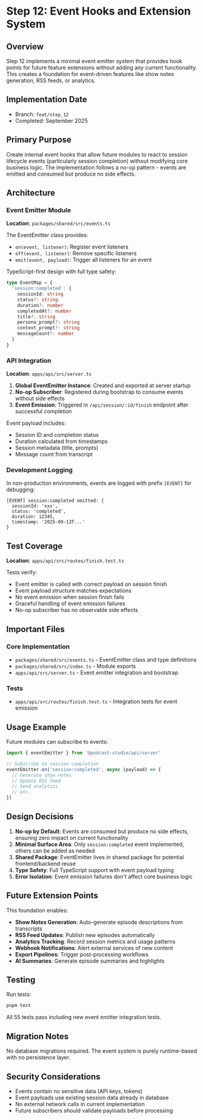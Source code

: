 # Step 12: Event Hooks and Extension System

## Overview
Step 12 implements a minimal event emitter system that provides hook points for future feature extensions without adding any current functionality. This creates a foundation for event-driven features like show notes generation, RSS feeds, or analytics.

## Implementation Date
- Branch: `feat/step_12`
- Completed: September 2025

## Primary Purpose
Create internal event hooks that allow future modules to react to session lifecycle events (particularly session completion) without modifying core business logic. The implementation follows a no-op pattern - events are emitted and consumed but produce no side effects.

## Architecture

### Event Emitter Module
**Location**: `packages/shared/src/events.ts`

The EventEmitter class provides:
- `on(event, listener)`: Register event listeners
- `off(event, listener)`: Remove specific listeners
- `emit(event, payload)`: Trigger all listeners for an event

TypeScript-first design with full type safety:
```typescript
type EventMap = {
  'session:completed': {
    sessionId: string
    status?: string
    duration?: number
    completedAt?: number
    title?: string
    persona_prompt?: string
    context_prompt?: string
    messageCount?: number
  }
}
```

### API Integration
**Location**: `apps/api/src/server.ts`

1. **Global EventEmitter Instance**: Created and exported at server startup
2. **No-op Subscriber**: Registered during bootstrap to consume events without side effects
3. **Event Emission**: Triggered in `/api/session/:id/finish` endpoint after successful completion

Event payload includes:
- Session ID and completion status
- Duration calculated from timestamps
- Session metadata (title, prompts)
- Message count from transcript

### Development Logging
In non-production environments, events are logged with prefix `[EVENT]` for debugging:
```
[EVENT] session:completed emitted: {
  sessionId: 'xxx',
  status: 'completed',
  duration: 12345,
  timestamp: '2025-09-13T...'
}
```

## Test Coverage
**Location**: `apps/api/src/routes/finish.test.ts`

Tests verify:
- Event emitter is called with correct payload on session finish
- Event payload structure matches expectations
- No event emission when session finish fails
- Graceful handling of event emission failures
- No-op subscriber has no observable side effects

## Important Files

### Core Implementation
- `packages/shared/src/events.ts` - EventEmitter class and type definitions
- `packages/shared/src/index.ts` - Module exports
- `apps/api/src/server.ts` - Event emitter integration and bootstrap

### Tests
- `apps/api/src/routes/finish.test.ts` - Integration tests for event emission

## Usage Example

Future modules can subscribe to events:
```typescript
import { eventEmitter } from '@podcast-studio/api/server'

// Subscribe to session completion
eventEmitter.on('session:completed', async (payload) => {
  // Generate show notes
  // Update RSS feed
  // Send analytics
  // etc.
})
```

## Design Decisions

1. **No-op by Default**: Events are consumed but produce no side effects, ensuring zero impact on current functionality
2. **Minimal Surface Area**: Only `session:completed` event implemented, others can be added as needed
3. **Shared Package**: EventEmitter lives in shared package for potential frontend/backend reuse
4. **Type Safety**: Full TypeScript support with event payload typing
5. **Error Isolation**: Event emission failures don't affect core business logic

## Future Extension Points

This foundation enables:
- **Show Notes Generation**: Auto-generate episode descriptions from transcripts
- **RSS Feed Updates**: Publish new episodes automatically
- **Analytics Tracking**: Record session metrics and usage patterns
- **Webhook Notifications**: Alert external services of new content
- **Export Pipelines**: Trigger post-processing workflows
- **AI Summaries**: Generate episode summaries and highlights

## Testing

Run tests:
```bash
pnpm test
```

All 55 tests pass including new event emitter integration tests.

## Migration Notes

No database migrations required. The event system is purely runtime-based with no persistence layer.

## Security Considerations

- Events contain no sensitive data (API keys, tokens)
- Event payloads use existing session data already in database
- No external network calls in current implementation
- Future subscribers should validate payloads before processing